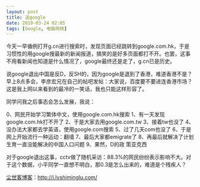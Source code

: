 ```yaml
---
layout: post
title: 送google
date: 2010-03-24 02:05
tags: [Google, 电脑网络]
---
```

今天一早循例打开g.cn进行搜索时，发现页面已经跳转到google.com.hk，于是习惯性的用google搜最新的新闻报道，搞笑的是好多页面都打不开。也罢，这事不用看新闻也知道是什么情况了，google最终还是走了，g.cn已是历史。

说google退出中国是反D，反SH的，因为google是退到了香港，难道香港不是？早上8点多会，李彦宏兄在自己的帖吧发帖：大家说，百度要不要进连香港市场？这是我上网以来看到的最冷的一笑话，我也只能这样形容了。

同学问我之后事态会怎么发展，我说：

0、网民开始学习繁体中文，使用google.com.hk搜索
1、有一天发现google.com.hk打不开了
2、于是大家去用google.com.tw
3、接着tw也没了
4、没办法大家都去学英语，使用google.com搜索
5、过了几天com也没了
6、于是网上开始流行一种运动：翻墙
7、最后大家都emigrate了
8、再最后就解决了计划生育一直没能解决的中国人口问题
9、果然，D的政 策亚克西

对于google退出这事，cctv做了随机采访：88.3%的网民纷纷表示影响不大。对于这个数据，小平同学一直想不明白，那0.3是怎么出来的，难道是个残疾人？﻿

<a href="http://i.lvshiminglu.com/">尘世客博客</a>：<a href="http://i.lvshiminglu.com/">http://i.lvshiminglu.com/</a>

